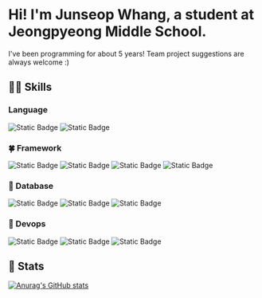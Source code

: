 # Hi! I'm Junseop Whang, a student at Jeongpyeong Middle School.
I've been programming for about 5 years!
Team project suggestions are always welcome :)

## 🧑‍💻 Skills

### Language
![Static Badge](https://img.shields.io/badge/Python-%233776AB?style=for-the-badge) ![Static Badge](https://img.shields.io/badge/C%2B%2B-%23A8B9CC?style=for-the-badge&logoColor=%2300599C)
### 🍀 Framework
![Static Badge](https://img.shields.io/badge/FastAPI-%23009688?style=for-the-badge) ![Static Badge](https://img.shields.io/badge/Discord-%235865F2?style=for-the-badge) ![Static Badge](https://img.shields.io/badge/Streamlit-%23FF4B4B?style=for-the-badge) ![Static Badge](https://img.shields.io/badge/Flask-%23000000?style=for-the-badge)
### 💽 Database
![Static Badge](https://img.shields.io/badge/mongodb-%2347A248?style=for-the-badge) ![Static Badge](https://img.shields.io/badge/mysql-%234479A1?style=for-the-badge) ![Static Badge](https://img.shields.io/badge/redis-%23FF4438?style=for-the-badge)
### 🐳 Devops
![Static Badge](https://img.shields.io/badge/docker-%232496ED?style=for-the-badge) ![Static Badge](https://img.shields.io/badge/githubactions-%232088FF?style=for-the-badge) ![Static Badge](https://img.shields.io/badge/linux-%23FCC624?style=for-the-badge)

## 🎯 Stats
[![Anurag's GitHub stats](https://github-readme-stats.vercel.app/api?username=Student-Jasons)](https://github.com/anuraghazra/github-readme-stats)
